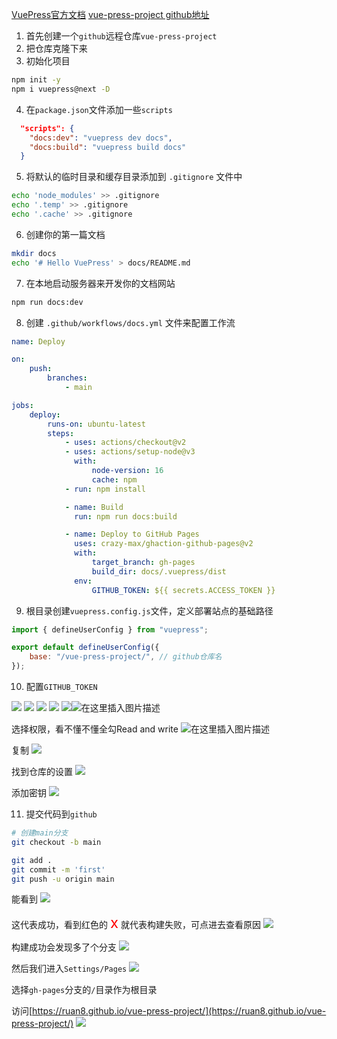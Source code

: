 [VuePress官方文档](https://v2.vuepress.vuejs.org/zh/)
[vue-press-project github地址](https://github.com/Ruan8/vue-press-project)

1. 首先创建一个`github`远程仓库`vue-press-project`
2. 把仓库克隆下来
3. 初始化项目

```sh
npm init -y
npm i vuepress@next -D
```

4. 在`package.json`文件添加一些`scripts`

```json
  "scripts": {
    "docs:dev": "vuepress dev docs",
    "docs:build": "vuepress build docs"
  }
```

5. 将默认的临时目录和缓存目录添加到 `.gitignore` 文件中

```sh
echo 'node_modules' >> .gitignore
echo '.temp' >> .gitignore
echo '.cache' >> .gitignore
```

6. 创建你的第一篇文档

```sh
mkdir docs
echo '# Hello VuePress' > docs/README.md
```

7. 在本地启动服务器来开发你的文档网站

```sh
npm run docs:dev
```

8. 创建 `.github/workflows/docs.yml` 文件来配置工作流

```yaml
name: Deploy

on:
    push:
        branches:
            - main

jobs:
    deploy:
        runs-on: ubuntu-latest
        steps:
            - uses: actions/checkout@v2
            - uses: actions/setup-node@v3
              with:
                  node-version: 16
                  cache: npm
            - run: npm install

            - name: Build
              run: npm run docs:build

            - name: Deploy to GitHub Pages
              uses: crazy-max/ghaction-github-pages@v2
              with:
                  target_branch: gh-pages
                  build_dir: docs/.vuepress/dist
              env:
                  GITHUB_TOKEN: ${{ secrets.ACCESS_TOKEN }}

```

9. 根目录创建`vuepress.config.js`文件，定义部署站点的基础路径

```javascript
import { defineUserConfig } from "vuepress";

export default defineUserConfig({
    base: "/vue-press-project/", // github仓库名
});

```

10. 配置`GITHUB_TOKEN`

![](https://img-blog.csdnimg.cn/f15b7d6cf5994206944e7756c8ba3fb7.png)
![](https://img-blog.csdnimg.cn/f237be21e8394d20ae0383f795fa4edc.png)
![](https://img-blog.csdnimg.cn/ed9b016d468445d7867864c820edc38b.png)
![](https://img-blog.csdnimg.cn/7ff72330ae87454e8e0628338d3bfe9c.png)
![](https://img-blog.csdnimg.cn/3b6725123caa44fd8725bc9ec0f6fbfd.png)![在这里插入图片描述](https://img-blog.csdnimg.cn/14bf3f891aa3473ca94eb77706d4cd94.png)

选择权限，看不懂不懂全勾Read and write
![在这里插入图片描述](https://img-blog.csdnimg.cn/74516e4c6dfa48d3b9eb9954dfbe607a.png)

复制
![](https://img-blog.csdnimg.cn/36effa13486942568e3bb1270ad15458.png)

找到仓库的设置
![](https://img-blog.csdnimg.cn/21eb55751a004fb183ca4c058ccaa268.png)

添加密钥
![](https://img-blog.csdnimg.cn/770625d6e19940bdb53e693f238db248.png)

11. 提交代码到`github`

```sh
# 创建main分支
git checkout -b main

git add .
git commit -m 'first'
git push -u origin main
```

能看到
![](https://img-blog.csdnimg.cn/e3523d618a2543e1b705c9050baac571.png)

这代表成功，看到红色的 <font color="red" size="5">x</font> 就代表构建失败，可点进去查看原因
![](https://img-blog.csdnimg.cn/a931ca9ddf86482e9801f78ad24dd9a9.png)

构建成功会发现多了个分支
![](https://img-blog.csdnimg.cn/2bc0cc292b5745ed8b6be0695f88922f.png)

然后我们进入`Settings/Pages`
![](https://img-blog.csdnimg.cn/d1f023c005244c54b95533ffd52dc338.png)

选择`gh-pages`分支的`/`目录作为根目录

访问[https://ruan8.github.io/vue-press-project/](https://ruan8.github.io/vue-press-project/)
![](https://img-blog.csdnimg.cn/b14588e04180475f99030983a1ba627a.png)


